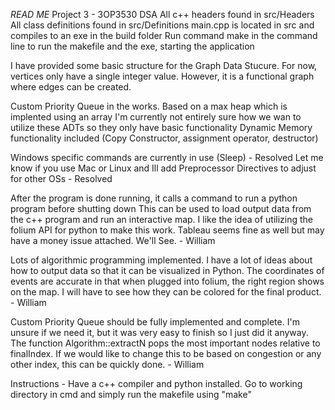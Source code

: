 *READ ME*
Project 3 - 3OP3530 DSA
All c++ headers found in src/Headers
All class definitions found in src/Definitions
main.cpp is located in src and compiles to an exe in the build folder
Run command make in the command line to run the makefile and the exe, starting the application

I have provided some basic structure for the Graph Data Stucure. 
For now, vertices only have a single integer value.
However, it is a functional graph where edges can be created.

Custom Priority Queue in the works. Based on a max heap which is implented using an array
I'm currently not entirely sure how we wan to utilize these ADTs so they only have basic functionality
Dynamic Memory functionality included (Copy Constructor, assignment operator, destructor)

Windows specific commands are currently in use (Sleep) - Resolved
Let me know if you use Mac or Linux and Ill add Preprocessor Directives to adjust for other OSs - Resolved

After the program is done running, it calls a command to run a python program before shutting down
This can be used to load output data from the c++ program and run an interactive map.
I like the idea of utilizing the folium API for python to make this work.
Tableau seems fine as well but may have a money issue attached. We'll See. - William

Lots of algorithmic programming implemented. I have a lot of ideas about how to output data so that
it can be visualized in Python. The coordinates of events are accurate in that when plugged
into folium, the right region shows on the map. I will have to see how they can be colored for
the final product. - William

Custom Priority Queue should be fully implemented and complete. I'm unsure if we need it,
but it was very easy to finish so I just did it anyway. The function Algorithm::extractN 
pops the most important nodes relative to finalIndex. If we would like to change this to be based on congestion or any 
other index, this can be quickly done. - William

Instructions - Have a c++ compiler and python installed. Go to working directory in cmd and simply run the makefile using "make"